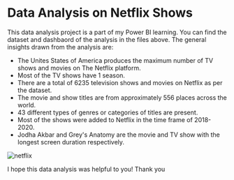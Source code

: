 # Data Analysis on Netflix Shows

This data analysis project is a part of my Power BI learning. You can find the dataset and dashbaord of the analysis in the files above.
The general insights drawn from the analysis are:
- The Unites States of America produces the maximum number of TV shows and movies on The Netflix platform.
- Most of the TV shows have 1 season.
- There are a total of 6235 television shows and movies on Netflix as per the dataset.
- The movie and show titles are from approximately 556 places across the world.
- 43 different types of genres or categories of titles are present.
- Most of the shows were added to Netflix in the time frame of 2018- 2020.
- Jodha Akbar and Grey's Anatomy are the movie and TV show with the longest screen duration respectively.

![netflix](https://user-images.githubusercontent.com/83130336/214043031-8dbdc0d6-48fc-4825-83a5-57f524d204a0.png)

I hope this data analysis was helpful to you!
Thank you
